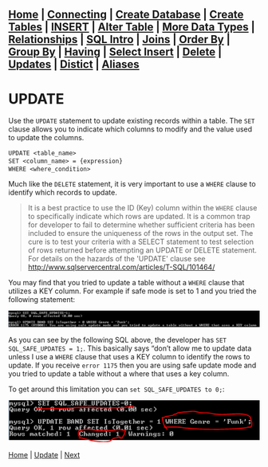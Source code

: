 [Home](/) | [Connecting](/2-connecting/) | [Create Database](/3-create-database/) | [Create Tables](/4-create-table/) | [INSERT](/5-insert/) | [Alter Table](/6-alter-table/) | [More Data Types](/7-more-data-types/) | [Relationships](/8-relationships/) | [SQL Intro](/9-sql-intro/) | [Joins](/10-joins/) | [Order By](/11-order-by/) | [Group By](/12-group-by/) | [Having](/13-having/)  | [Select Insert](/14-selectinsert/) | [Delete](/15-delete/) | [Updates](/16-updates/) | [Distict](/17-distinct/) | [Aliases](/18-aliases/) 
---

# UPDATE

Use the `UPDATE` statement to update existing records within a table.  The `SET` clause allows you to indicate which columns to modify and the value used to update the columns.  

```
UPDATE <table_name>
SET <column_name> = {expression}
WHERE <where_condition>
```

Much like the `DELETE` statement, it is very important to use a `WHERE` clause to identify which records to update.  

> It is a best practice to use the ID (Key) column within the  `WHERE` clause to specifically indicate which rows are updated.  It is a common trap for developer to fail to determine whether sufficient criteria has been included to ensure the uniqueness of the rows in the output set.  The cure is to test your criteria with a SELECT statement to test selection of rows returned before attempting an UPDATE or DELETE statement.  For details on the hazards of the 'UPDATE' clause see  http://www.sqlservercentral.com/articles/T-SQL/101464/

You may find that you tried to update a table without a `WHERE` clause that utilizes a KEY column.  For example if safe mode is set to 1 and you tried the following statement:

![1](/static/assets/img/update1.png)

As you can see by the following SQL above, the developer has `SET SQL_SAFE_UPDATES = 1;`.  This basically says “don’t allow me to update data unless I use a `WHERE` clause that uses a KEY column to identify the rows to update.  If you receive `error 1175` then you are using safe update mode and you tried to update a table without a where that uses a key column.

To get around this limitation you can `set SQL_SAFE_UPDATES to 0;`:

![2](/static/assets/img/update2.png)


[Home](/)  |  [Update](/16-update/)  |  [Next](/16-update/1)
